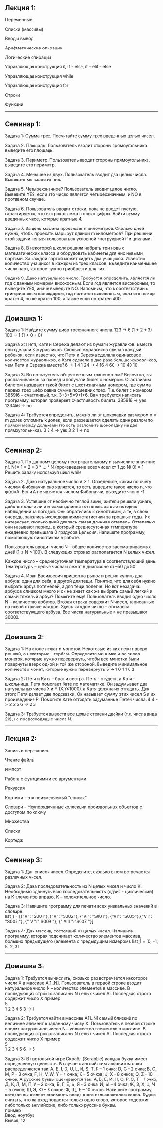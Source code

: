 ## Лекция 1: 

Переменные

Списки (массивы)

Ввод и вывод

Арифметические опирации

Логические опирации

Управляющая конструкция if, if - else, if - elif - else

Управляющая конструкция while

Управляющая конструкция for

Строки

Функции
***

## Семинар 1:

Задача 1: Сумма трех. Посчитайте сумму трех введенных целых чисел.

Задача 2. Площадь. Пользователь вводит стороны прямоугольника, выведите его площадь.

Задача 3. Периметр. Пользователь вводит стороны прямоугольника, выведите его периметр.

Задача 4. Меньшее из двух. Пользователь вводит два целых числа. Выведите меньшее из них.

Задача 5. Четырехзначное? Пользователь вводит целое число. Выведите YES, если это число является четырехзначным, и NO в противном случае.

Задача 6. Пользователь вводит строки, пока не введет пустую, гарантируется, что в строках лежат только цифры. Найти сумму введенных чисе, которые кратные 4.

Задача 7. За день машина проезжает n километров. Сколько дней нужно, чтобы проехать маршрут длиной m километров? При решении этой задачи нельзя пользоваться условной 
инструкцией if и циклами.

Задача 8. В некоторой школе решили набрать три новых математических класса и оборудовать кабинеты для них новыми партами. За каждой партой может сидеть два учащихся. Известно количество учащихся в каждом из трех классов. Выведите наименьшее число парт, которое нужно приобрести для них.

Задача 9. Дано натуральное число. Требуется определить, является ли год с данным номером високосным. Если год является високосным, то выведите YES, иначе выведите NO. Напомним, что в соответствии с григорианским календарем, год является високосным, если его номер кратен 4, но не кратен 100, а также если он кратен 400.
***
## Домашка 1:

Задача 1: Найдите сумму цифр трехзначного числа.
123 -> 6 (1 + 2 + 3)
100 -> 1 (1 + 0 + 0)

Задача 2: Петя, Катя и Сережа делают из бумаги журавликов. Вместе они сделали S журавликов. Сколько журавликов сделал каждый ребенок, если известно, что Петя и Сережа сделали одинаковое количество журавликов, а Катя сделала в два раза больше журавликов, чем Петя и Сережа вместе?
6 -> 1  4  1
24 -> 4  16  4
60 -> 10  40  10

Задача 3: Вы пользуетесь общественным транспортом? Вероятно, вы расплачивались за проезд и получали билет с номером. Счастливым билетом называют такой билет с шестизначным номером, где сумма первых трех цифр равна сумме последних трех. Т.е. билет с номером 385916 – счастливый, т.к. 3+8+5=9+1+6. Вам требуется написать программу, которая проверяет счастливость билета.
385916 -> yes
123456 -> no

Задача 4: Требуется определить, можно ли от шоколадки размером n × m долек отломить k долек, если разрешается сделать один разлом по прямой между дольками (то есть разломить шоколадку на два прямоугольника).
3 2 4 -> yes
3 2 1 -> no
***

## Семинар 2:

Задача 1.
По данному целому неотрицательному n вычислите значение n!. N! = 1 * 2 * 3 * … * N (произведение всех чисел от 1 до N) 0! = 1 Решить задачу используя цикл while

Задача 2.
Дано натуральное число A > 1. Определите, каким по счету числом Фибоначчи оно является, то есть выведите такое число n, что φ(n)=A. 
Если А не является числом Фибоначчи, выведите число -1

Задача 3.
Уставшие от необычно теплой зимы, жители решили узнать, действительно ли это самая длинная оттепель за всю историю наблюдений за погодой. 
Они обратились к синоптикам, а те, в свою очередь, занялись исследованиями статистики за прошлые годы. Их интересует, сколько дней длилась самая длинная 
оттепель. Оттепелью они называют период, в который среднесуточная температура ежедневно превышала 0 градусов Цельсия. Напишите программу, помогающую 
синоптикам в работе.

Пользователь вводит число N – общее количество рассматриваемых дней (1 ≤ N ≤ 100). В следующих строках располагается N целых чисел.

Каждое число – среднесуточная температура в соответствующий день. Температуры – целые числа и лежат в диапазоне от –50 до 50

Задача 4. 
Иван Васильевич пришел на рынок и решил купить два арбуза: один для себя, а другой для тещи. Понятно, что для себя нужно выбрать арбуз потяжелей, 
а для тещи полегче. Но вот незадача: арбузов слишком много и он не знает как же выбрать самый легкий и самый тяжелый арбуз? Помогите ему!
Пользователь вводит одно число N – количество арбузов. Вторая строка содержит N чисел, записанных на новой строчке каждое. Здесь каждое число – 
это масса соответствующего арбуза. Все числа натуральные и не превышают 30000.
***
## Домашка 2:

Задача 1: На столе лежат n монеток. Некоторые из них лежат вверх решкой, а некоторые – гербом. Определите минимальное число монеток, 
которые нужно перевернуть, чтобы все монетки были повернуты вверх одной и той же стороной. Выведите минимальное количество монет, 
которые нужно перевернуть
5 -> 1 0 1 1 0
2

Задача 2: Петя и Катя – брат и сестра. Петя – студент, а Катя – школьница. Петя помогает Кате по математике. 
Он задумывает два натуральных числа X и Y (X,Y≤1000), а Катя должна их отгадать. Для этого Петя делает две подсказки. 
Он называет сумму этих чисел S и их произведение P. Помогите Кате отгадать задуманные Петей числа.
4 4 -> 2 2
5 6 -> 2 3

Задача 3: Требуется вывести все целые степени двойки (т.е. числа вида 2k), не превосходящие числа N.
***

## Лекция 2:

Запись и перезапись

Чтение файла

Импорт

Работа с функциями и ее аргументами

Рекурсия

Кортежи - это неизменяемый "список"

Словари - Неупорядочнные коллекции произвольных объектов с доступом по ключу

Множества

Списки

Кортедж
***
## Семинар 3:

Задача 1: Дан список чисел. Определите, сколько в нем встречается различных чисел.

Задача 2: Дана последовательность из N целых чисел и число K. Необходимо сдвинуть всю последовательность (сдвиг - циклический)
на K элементов вправо, K – положительное число.

Задача 3: Напишите программу для печати всех уникальных значений в словаре. \
list_1 = [{"V": "S001"}, {"V": "S002"}, {"VI": "S001"}, {"VI": "S005"},{"VII": "S005 "}, {" V ":" S009 "}, {" VIII ":"S007 "}]

Задача 4: Дан массив, состоящий из целых чисел. Напишите программу, которая подсчитает количество элементов
массива, больших предыдущего (элемента с предыдущим номером). list_1 = [0, -1, 5, 2, 3]
***
## Домашка 3:

Задача 1: Требуется вычислить, сколько раз встречается некоторое число X в массиве A[1..N]. Пользователь в первой строке вводит натуральное число N
– количество элементов в массиве. В последующих строках записаны N целых чисел Ai. Последняя строка содержит число X
пример    
5            
1 2 3 4 5
3 -> 1

Задача 2: Требуется найти в массиве A[1..N] самый близкий по величине элемент к заданному числу X. Пользователь в первой строке вводит
натуральное число N – количество элементов в массиве. В последующих строках записаны N целых чисел Ai. Последняя строка содержит число X
пример   
5   
1 2 3 4 5
6 -> 5

Задача 3: В настольной игре Скрабл (Scrabble) каждая буква имеет определенную ценность. В случае с английским алфавитом очки распределяются так:
A, E, I, O, U, L, N, S, T, R – 1 очко;
D, G – 2 очка;
B, C, M, P – 3 очка;
F, H, V, W, Y – 4 очка;
K – 5 очков;
J, X – 8 очков;
Q, Z – 10 очков.
А русские буквы оцениваются так:
А, В, Е, И, Н, О, Р, С, Т – 1 очко;
Д, К, Л, М, П, У – 2 очка;
Б, Г, Ё, Ь, Я – 3 очка;
Й, Ы – 4 очка;
Ж, З, Х, Ц, Ч – 5 очков;
Ш, Э, Ю – 8 очков;
Ф, Щ, Ъ – 10 очков.
Напишите программу, которая вычисляет стоимость введенного пользователем слова. Будем считать, что на вход подается только одно слово, которое
содержит либо только английские, либо только русские буквы.  
пример   
Ввод: ноутбук  
Вывод: 12